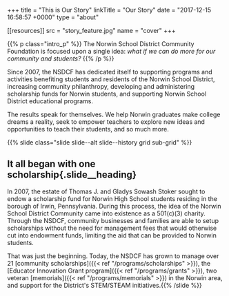 +++
title     = "This is Our Story"
linkTitle = "Our Story"
date  = "2017-12-15 16:58:57 +0000"
type  = "about"

[[resources]]
  src  = "story_feature.jpg"
  name = "cover"
+++

{{% p class="intro_p" %}}
The Norwin School District Community Foundation is focused upon a single idea: *what if we can do more for our community and students?*
{{% /p %}}

Since 2007, the NSDCF has dedicated itself to supporting programs and activities benefiting students and residents of the Norwin School District, increasing community philanthropy, developing and administering scholarship funds for Norwin students, and supporting Norwin School District educational programs.

The results speak for themselves. We help Norwin graduates make college dreams a reality, seek to empower teachers to explore new ideas and opportunities to teach their students, and so much more.

{{% slide class="slide slide--alt slide--history grid sub-grid" %}}
## It all began with one scholarship{.slide__heading}
In 2007, the estate of Thomas J. and Gladys Sowash Stoker sought to endow a scholarship fund for Norwin High School students residing in the borough of Irwin, Pennsylvania. During this process, the idea of the Norwin School District Community came into existence as a 501(c)(3) charity. Through the NSDCF, community businesses and families are able to setup scholarships without the need for management fees that would otherwise cut into endowment funds, limiting the aid that can be provided to Norwin students.

That was just the beginning. Today, the NSDCF has grown to manage over 21 [community scholarships]({{< ref "/programs/scholarships" >}}), the [Educator Innovation Grant program]({{< ref "/programs/grants" >}}), two veteran [memorials]({{< ref "/programs/memorials" >}}) in the Norwin area, and support for the District's STEM/STEAM initiatives.{{% /slide %}}
